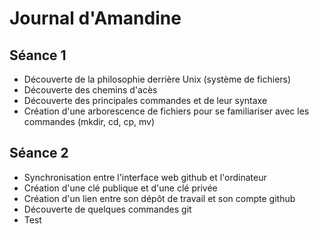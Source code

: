 # Journal d'Amandine
## Séance 1

- Découverte de la philosophie derrière Unix (système de fichiers)
- Découverte des chemins d'acès
- Découverte des principales commandes et de leur syntaxe
- Création d'une arborescence de fichiers pour se familiariser avec les commandes (mkdir, cd, cp, mv)


## Séance 2

- Synchronisation entre l'interface web github et l'ordinateur
- Création d'une clé publique et d'une clé privée
- Création d'un lien entre son dépôt de travail et son compte github
- Découverte de quelques commandes git
- Test
